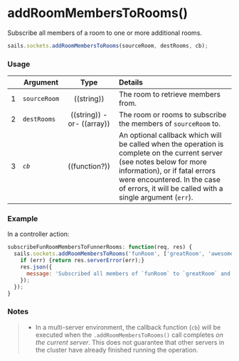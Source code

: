 # addRoomMembersToRooms()

Subscribe all members of a room to one or more additional rooms.

```js
sails.sockets.addRoomMembersToRooms(sourceRoom, destRooms, cb);
```



### Usage

|   | Argument   | Type        | Details |
|---|------------|:-----------:|:--------|
| 1 | `sourceRoom`   | ((string)) | The room to retrieve members from.
| 2 | `destRooms`    | ((string)) -or- ((array))  | The room or rooms to subscribe the members of `sourceRoom` to.
| 3 | _`cb`_         | ((function?))| An optional callback which will be called when the operation is complete on the current server (see notes below for more information), or if fatal errors were encountered.  In the case of errors, it will be called with a single argument (`err`).


### Example

In a controller action:

```javascript
subscribeFunRoomMembersToFunnerRooms: function(req, res) {
  sails.sockets.addRoomMembersToRooms('funRoom', ['greatRoom', 'awesomeRoom'], function(err) {
    if (err) {return res.serverError(err);}
    res.json({
      message: 'Subscribed all members of `funRoom` to `greatRoom` and `awesomeRoom`!'
    });
  });
}
```

### Notes
> + In a multi-server environment, the callback function (`cb`) will be executed when the `.addRoomMembersToRooms()` call completes _on the current server_.  This does not guarantee that other servers in the cluster have already finished running the operation.

<docmeta name="displayName" value="addRoomMembersToRooms()">

